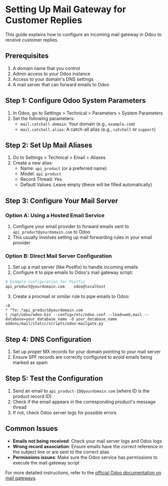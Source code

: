# Setting Up Mail Gateway for Customer Replies

This guide explains how to configure an incoming mail gateway in Odoo to receive customer replies.

## Prerequisites

1. A domain name that you control
2. Admin access to your Odoo instance
3. Access to your domain's DNS settings
4. A mail server that can forward emails to Odoo

## Step 1: Configure Odoo System Parameters

1. In Odoo, go to Settings > Technical > Parameters > System Parameters
2. Set the following parameters:
   - `mail.catchall.domain`: Your domain (e.g., `example.com`)
   - `mail.catchall.alias`: A catch-all alias (e.g., `catchall` or `support`)

## Step 2: Set Up Mail Aliases

1. Go to Settings > Technical > Email > Aliases
2. Create a new alias:
   - Name: `api_product` (or a preferred name)
   - Model: `api.product`
   - Record Thread: Yes
   - Default Values: Leave empty (these will be filled automatically)

## Step 3: Configure Your Mail Server

### Option A: Using a Hosted Email Service

1. Configure your email provider to forward emails sent to `api_product@yourdomain.com` to Odoo
2. This usually involves setting up mail forwarding rules in your email provider

### Option B: Direct Mail Server Configuration

1. Set up a mail server (like Postfix) to handle incoming emails
2. Configure it to pipe emails to Odoo's mail gateway script:

```bash
# Example configuration for Postfix
api_product@yourdomain.com    odoo@localhost
```

3. Create a procmail or similar rule to pipe emails to Odoo:

```
:0
* ^To:.*api_product@yourdomain.com
| /opt/odoo/odoo-bin --config=/etc/odoo.conf --load=web,mail --database=your_database_name -d your_database_name addons/mail/static/scripts/odoo-mailgate.py
```

## Step 4: DNS Configuration

1. Set up proper MX records for your domain pointing to your mail server
2. Ensure SPF records are correctly configured to avoid emails being marked as spam

## Step 5: Test the Configuration

1. Send an email to `api_product-ID@yourdomain.com` (where ID is the product record ID)
2. Check if the email appears in the corresponding product's message thread
3. If not, check Odoo server logs for possible errors

## Common Issues

- **Emails not being received**: Check your mail server logs and Odoo logs
- **Wrong record association**: Ensure emails have the correct reference in the subject line or are sent to the correct alias
- **Permissions issues**: Make sure the Odoo service has permissions to execute the mail gateway script

For more detailed instructions, refer to the [official Odoo documentation on mail gateways](https://www.odoo.com/documentation/16.0/applications/productivity/mail_gateway.html).
